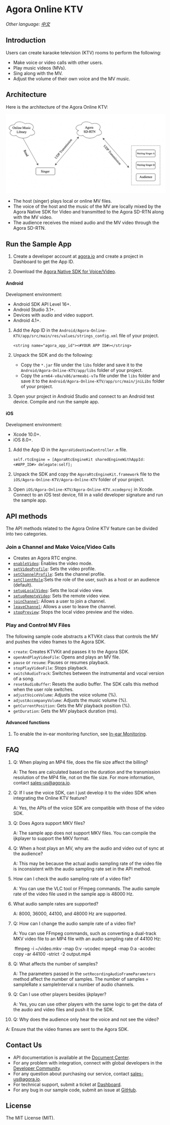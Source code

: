 # Agora Online KTV

*Other language: [中文](README.zh.md)*

## Introduction

Users can create karaoke television (KTV) rooms to perform the following:

- Make voice or video calls with other users.
- Play music videos (MVs).
- Sing along with the MV.
- Adjust the volume of their own voice and the MV music.

## Architecture

Here is the architecture of the Agora Online KTV:

![KTV 架构图](Image/ktv_together.en.png)

- The host (singer) plays local or online MV files.
- The voice of the host and the music of the MV are locally mixed by the Agora Native SDK for Video and transmitted to the Agora SD-RTN along with the MV video.
- The audience receives the mixed audio and the MV video through the Agora SD-RTN.

## Run the Sample App

1. Create a developer account at [agora.io](https://sso.agora.io/en/signup) and create a project in Dashboard to get the App ID.

2. Download the [Agora Native SDK for Voice/Video](https://docs.agora.io/en/Interactive%20Broadcast/downloads).

#### Android

Development environment:

- Android SDK API Level 16+.
- Android Studio 3.1+.
- Devices with audio and video support.
- Android 4.1+.

1. Add the App ID in the `Android/Agora-Online-KTV/app/src/main/res/values/strings_config.xml` file of your project.

   ```
   <string name="agora_app_id"><#YOUR APP ID#></string>
   ```

2. Unpack the SDK and do the following:

   - Copy the `*.jar`  file under the `libs` folder and save it to the `Android/Agora-Online-KTV/app/libs` folder of your project.
   - Copy the `arm64-v8a/x86/armeabi-v7a` file under the `libs` folder and save it to the `Android/Agora-Online-KTV/app/src/main/jniLibs` folder of your project.

3. Open your project in Android Studio and connect to an Android test device. Compile and run the sample app. 


#### iOS

Development environment:

- Xcode 10.0+.
-  iOS 8.0+.

1. Add the App ID in the `AgoraVideoViewController.m` file.

   ```
   self.rtcEngine = [AgoraRtcEngineKit sharedEngineWithAppId:<#APP_ID#> delegate:self];
   ```

2. Unpack the SDK and copy the `AgoraRtcEngineKit.framework` file to the `iOS/Agora-Online-KTV/Agora-Online-KTV` folder of your project.

3. Open `iOS/Agora-Online-KTV/Agora-Online-KTV.xcodeproj` in Xcode. Connect to an iOS test device, fill in a valid developer signature and run the sample app.

## API methods

The API methods related to the Agora Online KTV feature can be divided into two categories.

### Join a Channel and Make Voice/Video Calls

- Creates an Agora RTC engine.
- [`enableVideo`](https://docs.agora.io/en/Interactive%20Broadcast/API%20Reference/oc/Classes/AgoraRtcEngineKit.html#//api/name/enableVideo): Enables the video mode.
- [`setVideoProfile`](https://docs.agora.io/en/Interactive%20Broadcast/API%20Reference/oc/Classes/AgoraRtcEngineKit.html#//api/name/setVideoProfile:swapWidthAndHeight:): Sets the video profile.
- [`setChannelProfile`](https://docs.agora.io/en/Interactive%20Broadcast/API%20Reference/oc/Classes/AgoraRtcEngineKit.html#//api/name/setChannelProfile:): Sets the channel profile.
- [`setClientRole`](https://docs.agora.io/en/Interactive%20Broadcast/API%20Reference/oc/Classes/AgoraRtcEngineKit.html#//api/name/setClientRole:):Sets the role of the user, such as a host or an audience (default).
- [`setupLocalVideo`](https://docs.agora.io/en/Interactive%20Broadcast/API%20Reference/oc/Classes/AgoraRtcEngineKit.html#//api/name/setupLocalVideo:): Sets the local video view.
- [`setupRemoteVideo`](https://docs.agora.io/en/Interactive%20Broadcast/API%20Reference/oc/Classes/AgoraRtcEngineKit.html#//api/name/setupRemoteVideo:): Sets the remote video view.
- [`joinChannel`](https://docs.agora.io/en/Interactive%20Broadcast/API%20Reference/oc/Classes/AgoraRtcEngineKit.html#//api/name/joinChannelByToken:channelId:info:uid:joinSuccess:): Allows a user to join a channel.
- [`leaveChannel`](https://docs.agora.io/en/Interactive%20Broadcast/API%20Reference/oc/Classes/AgoraRtcEngineKit.html#//api/name/leaveChannel:): Allows a user to leave the channel.
- [`stopPreview`](https://docs.agora.io/en/Interactive%20Broadcast/API%20Reference/oc/Classes/AgoraRtcEngineKit.html#//api/name/stopPreview): Stops the local video preview and the video.

### Play and Control MV Files

The following sample code abstracts a KTVKit class that controls the MV and pushes the video frames to the Agora SDK.

- `create`: Creates KTVKit and passes it to the Agora SDK.
- `openAndPlayVideoFile`: Opens and plays an MV file.
- `pause` or `resume`: Pauses or resumes playback.
- `stopPlayVideoFile`: Stops playback.
- `switchAudioTrack`: Switches between the instrumental and vocal version of a song.
- `resetAudioBuffer`: Resets the audio buffer. The SDK calls this method when the user role switches.
- `adjustVoiceVolume`: Adjusts the voice volume (%).
- `adjustAccompanyVolume`: Adjusts the music volume (%).
- `getCurrentPosition`: Gets the MV playback position (%).
- `getDuration`: Gets the MV playback duration (ms).

#### Advanced functions

1. To enable the in-ear monitoring function, see [In-ear Monitoring](https://docs.agora.io/en/Interactive%20Broadcast/in-ear_android?platform=Android).

## FAQ

1. Q: When playing an MP4 file, does the file size affect the billing?

   A: The fees are calculated based on the duration and the transmission resolution of the MP4 file, not on the file size. For more information, contact [sales-us@agora.io](mailto:sales-us@agora.io).

2. Q: If I use the voice SDK, can I just develop it to the video SDK when integrating the Online KTV feature?

   A: Yes, the APIs of the voice SDK are compatible with those of the video SDK.

3. Q: Does Agora support MKV files?

   A: The sample app does not support MKV files. You can compile the ijkplayer to support the MKV format.

4. Q: When a host plays an MV, why are the audio and video out of sync at the audience?

   A: This may be because the actual audio sampling rate of the video file is inconsistent with the audio sampling rate set in the API method.

5. How can I check the audio sampling rate of a video file?

   A: You can use the VLC tool or FFmpeg commands. The audio sample rate of the video file used in the sample app is 48000 Hz.

6. What audio sample rates are supported?

   A: 8000, 36000, 44100, and 48000 Hz are supported.

7. Q: How can I change the audio sample rate of a video file?

   A: You can use FFmpeg commands, such as converting a dual-track MKV video file to an MP4 file with an audio sampling rate of 44100 Hz: 

   ​	ffmpeg -i ~/video.mkv -map 0:v -vcodec mpeg4 -map 0:a -acodec copy -ar 44100 -strict -2 output.mp4

8. Q: What affects the number of samples?

   A: The parameters passed in the `setRecordingAudioFrameParameters` method affect the number of samples. The number of samples = sampleRate x sampleInterval x number of audio channels.

9. Q: Can I use other players besides ijkplayer?

   A: Yes, you can use other players with the same logic to get the data of the audio and video files and push it to the SDK.

10. Q: Why does the audience only hear the voice and not see the video?

  A: Ensure that the video frames are sent to the Agora SDK.

## Contact Us

- API documentation is available at the [Document Center](https://docs.agora.io/en/).
- For any problem with integration, connect with global developers in the [Developer Community](https://dev.agora.io/en/).
- For any question about purchasing our service, contact [sales-us@agora.io](mailto:sales-us@agora.io).
- For technical support, submit a ticket at [Dashboard](https://dashboard.agora.io).
- For any bug in our sample code, submit an issue at [GitHub](https://github.com/AgoraIO/Agora-Online-KTV/issues).

## License

The MIT License (MIT).
